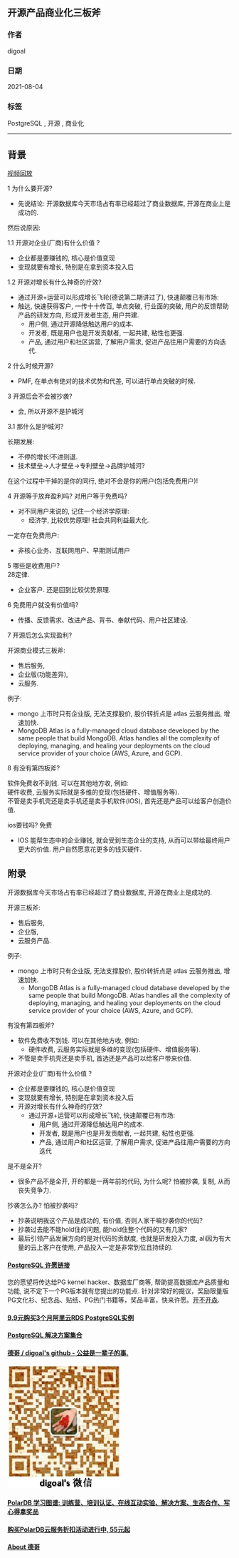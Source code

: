 ## 开源产品商业化三板斧  
  
### 作者  
digoal  
  
### 日期  
2021-08-04   
  
### 标签  
PostgreSQL , 开源 , 商业化  
  
----  
  
## 背景  
[视频回放](https://www.bilibili.com/video/BV1Jq4y1n7Ac/)    
  
1 为什么要开源?   
- 先说结论: 开源数据库今天市场占有率已经超过了商业数据库, 开源在商业上是成功的.  
  
然后说原因:   
  
1\.1 开源对企业(厂商)有什么价值 ?     
- 企业都是要赚钱的, 核心是价值变现  
- 变现就要有增长, 特别是在拿到资本投入后  
  
1\.2 开源对增长有什么神奇的疗效?  
- 通过开源+运营可以形成增长飞轮(德说第二期讲过了), 快速颠覆已有市场:  
- 触达, 快速获得客户, 一传十十传百, 单点突破, 行业面的突破, 用户的反馈帮助产品的研发方向, 形成开发者生态, 用户共建.   
    - 用户侧, 通过开源降低触达用户的成本.  
    - 开发者, 既是用户也是开发贡献者, 一起共建, 粘性也更强.  
    - 产品, 通过用户和社区运营, 了解用户需求, 促进产品往用户需要的方向迭代.   
  
2 什么时候开源?   
- PMF, 在单点有绝对的技术优势和代差, 可以进行单点突破的时候.   
  
3 开源后会不会被抄袭?   
- 会, 所以开源不是护城河   
  
3\.1 那什么是护城河?   
  
长期发展:   
- 不停的增长!不进则退.  
- 技术壁垒->人才壁垒->专利壁垒->品牌护城河?  
  
在这个过程中干掉的是你的同行, 绝对不会是你的用户(包括免费用户)!    
  
4 开源等于放弃盈利吗? 对用户等于免费吗?   
- 对不同用户来说的, 记住一个经济学原理:   
    - 经济学, 比较优势原理! 社会共同利益最大化.  
  
一定存在免费用户:    
- 非核心业务、互联网用户、早期测试用户  
  
5 哪些是收费用户?  
28定律.  
- 企业客户. 还是回到比较优势原理.   
  
6 免费用户就没有价值吗?  
- 传播、反馈需求、改进产品、背书、奉献代码、用户社区建设.   
  
7 开源后怎么实现盈利?   
  
开源商业模式三板斧:  
- 售后服务,  
- 企业版(功能差异),  
- 云服务.  
  
例子:  
- mongo 上市时只有企业版, 无法支撑股价, 股价转折点是 atlas 云服务推出, 增速加快.  
- MongoDB Atlas is a fully-managed cloud database developed by the same people that build MongoDB. Atlas handles all the complexity of deploying, managing, and healing your deployments on the cloud service provider of your choice (AWS, Azure, and GCP).  
  
8 有没有第四板斧?  
  
软件免费收不到钱. 可以在其他地方收, 例如:   
硬件收费, 云服务实际就是多维的变现(包括硬件、增值服务等).   
不管是卖手机壳还是卖手机还是卖手机软件(IOS), 首先还是产品可以给客户创造价值.   
  
ios要钱吗? 免费  
- IOS 能帮生态中的企业赚钱, 就会受到生态企业的支持, 从而可以带给最终用户更大的价值. 用户自然愿意花更多的钱买硬件.    
    
## 附录  
开源数据库今天市场占有率已经超过了商业数据库, 开源在商业上是成功的.  
  
开源三板斧:   
- 售后服务,   
- 企业版,   
- 云服务产品.   
  
例子:   
- mongo 上市时只有企业版, 无法支撑股价, 股价转折点是 atlas 云服务推出, 增速加快.   
    - MongoDB Atlas is a fully-managed cloud database developed by the same people that build MongoDB. Atlas handles all the complexity of deploying, managing, and healing your deployments on the cloud service provider of your choice (AWS, Azure, and GCP).  
  
有没有第四板斧?   
- 软件免费收不到钱. 可以在其他地方收, 例如:   
    - 硬件收费, 云服务实际就是多维的变现(包括硬件、增值服务等).   
- 不管是卖手机壳还是卖手机, 首选还是产品可以给客户带来价值.   
  
  
开源对企业(厂商)有什么价值 ?   
- 企业都是要赚钱的, 核心是价值变现  
- 变现就要有增长, 特别是在拿到资本投入后  
- 开源对增长有什么神奇的疗效?   
    - 通过开源+运营可以形成增长飞轮, 快速颠覆已有市场:    
        - 用户侧, 通过开源降低触达用户的成本.   
        - 开发者, 既是用户也是开发贡献者, 一起共建, 粘性也更强.   
        - 产品, 通过用户和社区运营, 了解用户需求, 促进产品往用户需要的方向迭代  
  
是不是全开?   
- 很多产品不是全开, 开的都是一两年前的代码, 为什么呢? 怕被抄袭, 复制, 从而丧失竞争力.   
  
抄袭怎么办? 怕被抄袭吗?   
- 抄袭说明我这个产品是成功的, 有价值, 否则人家干嘛抄袭你的代码?   
- 抄袭过去能不能hold住的问题, 能hold住整个代码的又有几家?   
- 最后引领产品发展方向的是对代码的贡献度, 也就是研发投入力度, ali因为有大量的云上客户在使用, 产品投入一定是非常到位且持续的.   
  
     
  
#### [PostgreSQL 许愿链接](https://github.com/digoal/blog/issues/76 "269ac3d1c492e938c0191101c7238216")
您的愿望将传达给PG kernel hacker、数据库厂商等, 帮助提高数据库产品质量和功能, 说不定下一个PG版本就有您提出的功能点. 针对非常好的提议，奖励限量版PG文化衫、纪念品、贴纸、PG热门书籍等，奖品丰富，快来许愿。[开不开森](https://github.com/digoal/blog/issues/76 "269ac3d1c492e938c0191101c7238216").  
  
  
#### [9.9元购买3个月阿里云RDS PostgreSQL实例](https://www.aliyun.com/database/postgresqlactivity "57258f76c37864c6e6d23383d05714ea")
  
  
#### [PostgreSQL 解决方案集合](https://yq.aliyun.com/topic/118 "40cff096e9ed7122c512b35d8561d9c8")
  
  
#### [德哥 / digoal's github - 公益是一辈子的事.](https://github.com/digoal/blog/blob/master/README.md "22709685feb7cab07d30f30387f0a9ae")
  
  
![digoal's wechat](../pic/digoal_weixin.jpg "f7ad92eeba24523fd47a6e1a0e691b59")
  
  
#### [PolarDB 学习图谱: 训练营、培训认证、在线互动实验、解决方案、生态合作、写心得拿奖品](https://www.aliyun.com/database/openpolardb/activity "8642f60e04ed0c814bf9cb9677976bd4")
  
  
#### [购买PolarDB云服务折扣活动进行中, 55元起](https://www.aliyun.com/activity/new/polardb-yunparter?userCode=bsb3t4al "e0495c413bedacabb75ff1e880be465a")
  
  
#### [About 德哥](https://github.com/digoal/blog/blob/master/me/readme.md "a37735981e7704886ffd590565582dd0")
  
